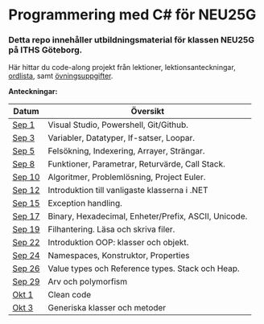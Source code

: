 # Programmering med C# för NEU25G

### Detta repo innehåller utbildningsmaterial för klassen NEU25G på ITHS Göteborg.

Här hittar du code-along projekt från lektioner, lektionsanteckningar, [ordlista](https://github.com/everyloop/NEU25G-Csharp/blob/master/Lecture-notes/Glossary.md), samt [övningsuppgifter](https://github.com/everyloop/NEU25G-Csharp/blob/master/Exercises/Exercises.md).


**Anteckningar:**

| Datum  | Översikt                                                       |
|--------|----------------------------------------------------------------|
| [Sep 1][Sep1] | Visual Studio, Powershell, Git/Github.                |
| [Sep 3][Sep3] | Variabler, Datatyper, If-satser, Loopar.                |
| [Sep 5][Sep5] | Felsökning, Indexering, Arrayer, Strängar.                |
| [Sep 8][Sep8] | Funktioner, Parametrar, Returvärde, Call Stack.               |
| [Sep 10][Sep10] | Algoritmer, Problemlösning, Project Euler.               |
| [Sep 12][Sep12] | Introduktion till vanligaste klasserna i .NET               |
| [Sep 15][Sep15] | Exception handling.               |
| [Sep 17][Sep17] | Binary, Hexadecimal, Enheter/Prefix, ASCII, Unicode.      |
| [Sep 19][Sep19] | Filhantering. Läsa och skriva filer.      |
| [Sep 22][Sep22] | Introduktion OOP: klasser och objekt.     |
| [Sep 24][Sep24] | Namespaces, Konstruktor, Properties     |
| [Sep 26][Sep26] | Value types och Reference types. Stack och Heap.    |
| [Sep 29][Sep29] | Arv och polymorfism    |
| [Okt 1][Okt1] | Clean code    |
| [Okt 3][Okt3] | Generiska klasser och metoder    |


[Sep1]: https://github.com/everyloop/NEU25G-Csharp/blob/master/Lecture-notes/Sep1.md
[Sep3]: https://github.com/everyloop/NEU25G-Csharp/blob/master/Lecture-notes/Sep3.md
[Sep5]: https://github.com/everyloop/NEU25G-Csharp/blob/master/Lecture-notes/Sep5.md
[Sep8]: https://github.com/everyloop/NEU25G-Csharp/blob/master/Lecture-notes/Sep8.md
[Sep10]: https://github.com/everyloop/NEU25G-Csharp/blob/master/Lecture-notes/Sep10.md
[Sep12]: https://github.com/everyloop/NEU25G-Csharp/blob/master/Lecture-notes/Sep12.md
[Sep15]: https://github.com/everyloop/NEU25G-Csharp/blob/master/Lecture-notes/Sep15.md
[Sep17]: https://github.com/everyloop/NEU25G-Csharp/blob/master/Lecture-notes/Sep17.md
[Sep19]: https://github.com/everyloop/NEU25G-Csharp/blob/master/Lecture-notes/Sep19.md
[Sep22]: https://github.com/everyloop/NEU25G-Csharp/blob/master/Lecture-notes/Sep22.md
[Sep24]: https://github.com/everyloop/NEU25G-Csharp/blob/master/Lecture-notes/Sep24.md
[Sep26]: https://github.com/everyloop/NEU25G-Csharp/blob/master/Lecture-notes/Sep26.md
[Sep29]: https://github.com/everyloop/NEU25G-Csharp/blob/master/Lecture-notes/Sep29.md
[Okt1]: https://github.com/everyloop/NEU25G-Csharp/blob/master/Lecture-notes/Okt1.md
[Okt3]: https://github.com/everyloop/NEU25G-Csharp/blob/master/Lecture-notes/Okt3.md
